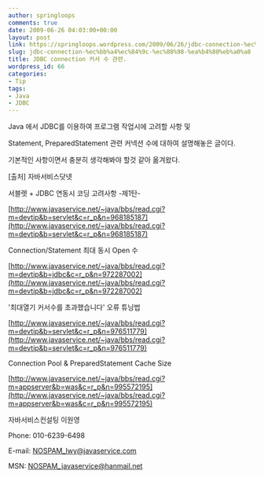 ```yaml
---
author: springloops
comments: true
date: 2009-06-26 04:03:00+00:00
layout: post
link: https://springloops.wordpress.com/2009/06/26/jdbc-connection-%ec%bb%a4%ec%84%9c-%ec%88%98-%ea%b4%80%eb%a0%a8/
slug: jdbc-connection-%ec%bb%a4%ec%84%9c-%ec%88%98-%ea%b4%80%eb%a0%a8
title: JDBC connection 커서 수 관련.
wordpress_id: 66
categories:
- Tip
tags:
- Java
- JDBC
---
```


  




Java 에서 JDBC를 이용하여 프로그램 작업시에 고려할 사항 및   

  
Statement, PreparedStatement 관련 커넥션 수에 대하여 설명해놓은 글이다.  

  
기본적인 사항이면서 충분히 생각해봐야 할것 같아 옮겨왔다.   

  
[출처] 자바서비스닷넷  

  
서블렛 + JDBC 연동시 코딩 고려사항 -제1탄-  

[http://www.javaservice.net/~java/bbs/read.cgi?m=devtip&b=servlet&c=r_p&n=968185187](http://www.javaservice.net/~java/bbs/read.cgi?m=devtip&b=servlet&c=r_p&n=968185187)




  

Connection/Statement 최대 동시 Open 수  

[http://www.javaservice.net/~java/bbs/read.cgi?m=devtip&b=jdbc&c=r_p&n=972287002](http://www.javaservice.net/~java/bbs/read.cgi?m=devtip&b=jdbc&c=r_p&n=972287002)




  

'최대열기 커서수를 초과했습니다' 오류 튜닝법  

[http://www.javaservice.net/~java/bbs/read.cgi?m=devtip&b=servlet&c=r_p&n=976511779](http://www.javaservice.net/~java/bbs/read.cgi?m=devtip&b=servlet&c=r_p&n=976511779)




Connection Pool & PreparedStatement Cache Size  

[http://www.javaservice.net/~java/bbs/read.cgi?m=appserver&b=was&c=r_p&n=995572195](http://www.javaservice.net/~java/bbs/read.cgi?m=appserver&b=was&c=r_p&n=995572195)




자바서비스컨설팅 이원영  

Phone: 010-6239-6498  

E-mail: NOSPAM_lwy@javaservice.com  

MSN: NOSPAM_javaservice@hanmail.net
